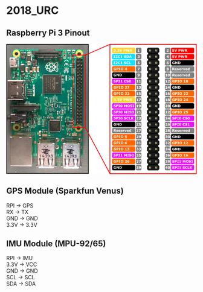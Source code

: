 # 2018_URC

## Raspberry Pi 3 Pinout
![Raspberry Pi](images/raspberry_pi_pinout.png)

## GPS Module (Sparkfun Venus)
RPI -> GPS  
RX -> TX  
GND -> GND  
3.3V -> 3.3V  

## IMU Module (MPU-92/65)
RPI -> IMU  
3.3V -> VCC  
GND -> GND  
SCL -> SCL  
SDA -> SDA  
